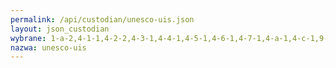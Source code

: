 ```yaml
---
permalink: /api/custodian/unesco-uis.json
layout: json_custodian
wybrane: 1-a-2,4-1-1,4-2-2,4-3-1,4-4-1,4-5-1,4-6-1,4-7-1,4-a-1,4-c-1,9-5-1,9-5-2,11-4-1,12-8-1
nazwa: unesco-uis
---
```

